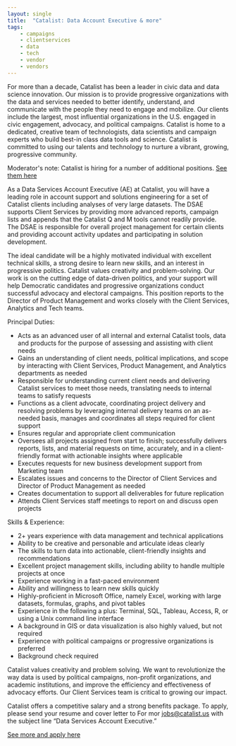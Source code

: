 ```yaml
---
layout: single
title:  "Catalist: Data Account Executive & more"
tags: 
    - campaigns
    - clientservices
    - data
    - tech
    - vendor
    - vendors
---	
```

  
For more than a decade, Catalist has been a leader in civic data and data science innovation. Our mission is to provide progressive organizations with the data and services needed to better identify, understand, and communicate with the people they need to engage and mobilize. Our clients include the largest, most influential organizations in the U.S. engaged in civic engagement, advocacy, and political campaigns.
Catalist is home to a dedicated, creative team of technologists, data scientists and campaign experts who build best-in class data tools and science. Catalist is committed to using our talents and technology to nurture a vibrant, growing, progressive community.    

Moderator's note: Catalist is hiring for a number of additional positions. [See them here](https://catalist.us/about/careers/)

As a Data Services Account Executive (AE) at Catalist, you will have a leading role in account support and solutions engineering for a set of Catalist clients including analyses of very large datasets.  The DSAE supports Client Services by providing more advanced reports, campaign lists and appends that the Catalist Q and M tools cannot readily provide. The DSAE is responsible for overall project management for certain clients and providing account activity updates and participating in solution development. 

The ideal candidate will be a highly motivated individual with excellent technical skills, a strong desire to learn new skills, and an interest in progressive politics.  Catalist values creativity and problem-solving. Our work is on the cutting edge of data-driven politics, and your support will help Democratic candidates and progressive organizations conduct successful advocacy and electoral campaigns.
This position reports to the Director of Product Management and works closely with the Client Services, Analytics and Tech teams. 

Principal Duties:
* Acts as an advanced user of all internal and external Catalist tools, data and products for the purpose of assessing and assisting with client needs
* Gains an understanding of client needs, political implications, and scope by interacting with Client Services, Product Management, and Analytics departments as needed
* Responsible for understanding current client needs and delivering Catalist services to meet those needs, translating needs to internal teams to satisfy requests
* Functions as a client advocate, coordinating project delivery and resolving problems by leveraging internal delivery teams on an as-needed basis, manages and coordinates all steps required for client support
* Ensures regular and appropriate client communication
* Oversees all projects assigned from start to finish; successfully delivers reports, lists, and material requests on time, accurately, and in a client-friendly format with actionable insights where applicable
* Executes requests for new business development support from Marketing team
* Escalates issues and concerns to the Director of Client Services and Director of Product Management as needed
* Creates documentation to support all deliverables for future replication
* Attends Client Services staff meetings to report on and discuss open projects

Skills & Experience:

* 2+ years experience with data management and technical applications
* Ability to be creative and personable and articulate ideas clearly
* The skills to turn data into actionable, client-friendly insights and recommendations
* Excellent project management skills, including ability to handle multiple projects at once
* Experience working in a fast-paced environment
* Ability and willingness to learn new skills quickly
* Highly-proficient in Microsoft Office, namely Excel, working with large datasets, formulas, graphs, and pivot tables
* Experience in the following a plus: Terminal, SQL, Tableau, Access, R, or using a Unix command line interface
* A background in GIS or data visualization is also highly valued, but not required
* Experience with political campaigns or progressive organizations is preferred
* Background check required

Catalist values creativity and problem solving. We want to revolutionize the way data is used by political campaigns, non-profit organizations, and academic institutions, and improve the efficiency and effectiveness of advocacy efforts. Our Client Services team is critical to growing our impact.

Catalist offers a competitive salary and a strong benefits package. To apply, please send your resume and cover letter to For mor jobs@catalist.us with the subject line “Data Services Account Executive.”

[See more and apply here](https://catalist.us/about/careers/data-services-account-executive/)
